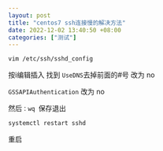 ```yaml
---
layout: post
title: "centos7 ssh连接慢的解决方法"
date: 2022-12-02 13:40:50 +08:00
categories: ["测试"]
---
```


```bash
vim /etc/ssh/sshd_config
```
按i编辑插入
找到
`UseDNS`去掉前面的#号 改为 no

`GSSAPIAuthentication` 改为 no

然后`：wq `保存退出

```bash
systemctl restart sshd
```
重启